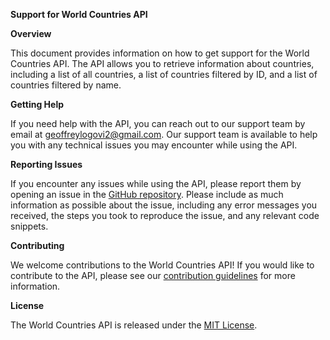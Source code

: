 **Support for World Countries API**

**Overview**

This document provides information on how to get support for the World Countries API. The API allows you to retrieve information about countries, including a list of all countries, a list of countries filtered by ID, and a list of countries filtered by name.

**Getting Help**

If you need help with the API, you can reach out to our support team by email at <geoffreylogovi2@gmail.com>. Our support team is available to help you with any technical issues you may encounter while using the API.

**Reporting Issues**

If you encounter any issues while using the API, please report them by opening an issue in the [GitHub repository](https://github.com/geoffreylgv/API-world_countries). Please include as much information as possible about the issue, including any error messages you received, the steps you took to reproduce the issue, and any relevant code snippets.

**Contributing**

We welcome contributions to the World Countries API! If you would like to contribute to the API, please see our [contribution guidelines](https://github.com/geoffreylgv/API-world_countries/blob/main/CONTRIBUTING.md) for more information.

**License**

The World Countries API is released under the [MIT License](https://github.com/geoffreylgv/API-world_countries/blob/main/LICENSE).

